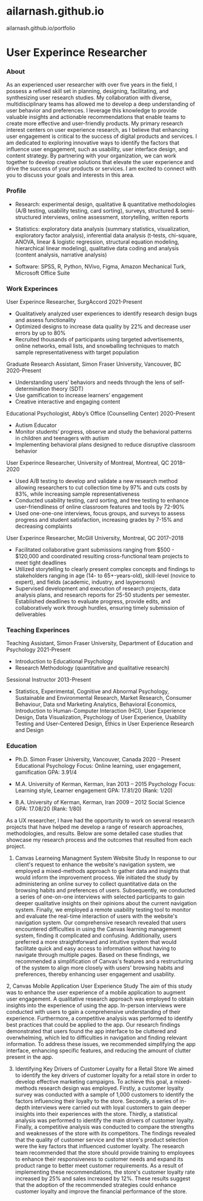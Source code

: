 # ailarnash.github.io
ailarnash.github.io/portfolio

# User Experince Researcher

### About
As an experienced user researcher with over five years in the field, I possess a refined skill set in planning, designing, facilitating, and synthesizing user research studies. My collaboration with diverse, multidisciplinary teams has allowed me to develop a deep understanding of user behavior and preferences. I leverage this knowledge to provide valuable insights and actionable recommendations that enable teams to create more effective and user-friendly products. My primary research interest centers on user experience research, as I believe that enhancing user engagement is critical to the success of digital products and services. I am dedicated to exploring innovative ways to identify the factors that influence user engagement, such as usability, user interface design, and content strategy. By partnering with your organization, we can work together to develop creative solutions that elevate the user experience and drive the success of your products or services. I am excited to connect with you to discuss your goals and interests in this area.

### Profile
- Research: experimental design, qualitative & quantitative methodologies (A/B testing, usability testing, card sorting), surveys, structured & semi-structured interviews, online assessment, storytelling, written reports

- Statistics: exploratory data analysis (summary statistics, visualization, exploratory factor analysis), inferential data analysis (t-tests, chi-square, ANOVA, linear & logistic regression, structural equation modeling, hierarchical linear modeling), qualitative data coding and analysis (content analysis, narrative analysis)

- Software: SPSS, R, Python, NVivo, Figma, Amazon Mechanical Turk, Microsoft Office Suite

### Work Experinces
User Experince Researcher, SurgAccord 2021-Present
- Qualitatively analyzed user experiences to identify research design bugs and assess functionality
- Optimized designs to increase data quality by 22% and decrease user errors by up to 80%
- Recruited thousands of participants using targeted advertisements, online networks, email lists, and snowballing techniques to match sample representativeness with target population

Graduate Research Assistant, Simon Fraser University, Vancouver, BC 2020-Present
- Understanding users’ behaviors and needs through the lens of self-determination theory (SDT)
- Use gamification to increase learners’ engagement
- Creative interactive and engaging content

Educational Psychologist, Abby’s Office (Counselling Center) 2020-Present
- Autism Educator
- Monitor students’ progress, observe and study the behavioral patterns in children and teenagers with autism
- Implementing behavioral plans designed to reduce disruptive classroom behavior

User Experince Researcher, University of Montreal, Montreal, QC 2018–2020
- Used A/B testing to develop and validate a new research method allowing researchers to cut collection time by 97% and cuts costs by 83%, while increasing sample representativeness
- Conducted usability testing, card sorting, and tree testing to enhance user-friendliness of online classroom features and tools by 72-90%
- Used one-one-one interviews, focus groups, and surveys to assess progress and student satisfaction, increasing grades by 7-15% and decreasing complaints

User Experince Researcher, McGill University, Montreal, QC 2017–2018
- Facilitated collaborative grant submissions ranging from $500 - $120,000 and coordinated resulting cross-functional team projects to meet tight deadlines
- Utilized storytelling to clearly present complex concepts and findings to stakeholders ranging in age (14- to 65+-years-old), skill-level (novice to expert), and fields (academic, industry, and laypersons)
- Supervised development and execution of research projects, data analysis plans, and research reports for 25-50 students per semester. Established deadlines to evaluate progress, provide edits, and collaboratively work through hurdles, ensuring timely submission of deliverables

### Teaching Experinces
Teaching Assistant, Simon Fraser University, Department of Education and Psychology 2021-Present
- Introduction to Educational Psychology
- Research Methodology (quantitative and qualitative research)

Sessional Instructor 2013-Present
- Statistics, Experimental, Cognitive and Abnormal Psychology, Sustainable and Environmental Research, Market Research, Consumer Behaviour, Data snd Marketing Analytics, Behavioral Economics, Introduction to Human-Computer Interaction (HCI), User Experience Design, Data Visualization, Psychology of User Experience, Usability Testing and User-Centered Design, Ethics in User Experience Research and Design

### Education
- Ph.D.	Simon Fraser University, Vancouver, Canada 2020 - Present
Educational Psychology
	Focus:  Online learning, user engagement, gamification
GPA: 3.91/4

- M.A.	University of Kerman, Kerman, Iran 2013 – 2015
	Psychology
	Focus:  Learning style, Learner engagement
GPA: 17.81/20 (Rank: 1/20)

- B.A.	University of Kerman, Kerman, Iran 2009 – 2012
	Social Science
	GPA: 17.08/20 (Rank: 1/80)
	
	
	
As a UX researcher, I have had the opportunity to work on several research projects that have helped me develop a range of research approaches, methodologies, and results. 
Below are some detailed case studies that showcase my research process and the outcomes that resulted from each project.

1. Canvas Learneing Managment System Website Study
In response to our client's request to enhance the website's navigation system, we employed a mixed-methods approach to gather data and insights that would inform the improvement process. We initiated the study by administering an online survey to collect quantitative data on the browsing habits and preferences of users. Subsequently, we conducted a series of one-on-one interviews with selected participants to gain deeper qualitative insights on their opinions about the current navigation system. Finally, we employed a remote usability testing tool to monitor and evaluate the real-time interaction of users with the website's navigation system. Our comprehensive research revealed that users encountered difficulties in using the Canvas learning management system, finding it complicated and confusing. Additionally, users preferred a more straightforward and intuitive system that would facilitate quick and easy access to information without having to navigate through multiple pages. Based on these findings, we recommended a simplification of Canvas's features and a restructuring of the system to align more closely with users' browsing habits and preferences, thereby enhancing user engagement and usability.

2, Canvas Mobile Application User Experience Study
The aim of this study was to enhance the user experience of a mobile application to augment user engagement. A qualitative research approach was employed to obtain insights into the experience of using the app. In-person interviews were conducted with users to gain a comprehensive understanding of their experience. Furthermore, a competitive analysis was performed to identify best practices that could be applied to the app. Our research findings demonstrated that users found the app interface to be cluttered and overwhelming, which led to difficulties in navigation and finding relevant information. To address these issues, we recommended simplifying the app interface, enhancing specific features, and reducing the amount of clutter present in the app.

3. Identifying Key Drivers of Customer Loyalty for a Retail Store
We aimed to identify the key drivers of customer loyalty for a retail store in order to develop effective marketing campaigns. To achieve this goal, a mixed-methods research design was employed. Firstly, a customer loyalty survey was conducted with a sample of 1,000 customers to identify the factors influencing their loyalty to the store. Secondly, a series of in-depth interviews were carried out with loyal customers to gain deeper insights into their experiences with the store. Thirdly, a statistical analysis was performed to identify the main drivers of customer loyalty. Finally, a competitive analysis was conducted to compare the strengths and weaknesses of the store with its competitors. The findings revealed that the quality of customer service and the store's product selection were the key factors that influenced customer loyalty. The research team recommended that the store should provide training to employees to enhance their responsiveness to customer needs and expand its product range to better meet customer requirements. As a result of implementing these recommendations, the store's customer loyalty rate increased by 25% and sales increased by 12%. These results suggest that the adoption of the recommended strategies could enhance customer loyalty and improve the financial performance of the store.

